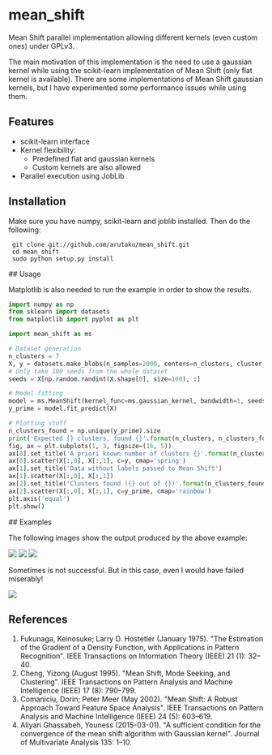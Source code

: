 # mean_shift

Mean Shift parallel implementation allowing different kernels (even custom ones) under GPLv3.

The main motivation of this implementation is the need to use a gaussian kernel while using the scikit-learn implementation of Mean Shift (only flat kernel is available). There are some implementations of Mean Shift gaussian kernels, but I have experimented some performance issues while using them.

## Features

 - scikit-learn interface
 - Kernel flexibility:
   - Predefined flat and gaussian kernels
   - Custom kernels are also allowed
 - Parallel execution using JobLib

## Installation

Make sure you have numpy, scikit-learn and joblib installed. Then do the following:

```
 git clone git://github.com/arutaku/mean_shift.git
 cd mean_shift
 sudo python setup.py install
```

## Usage

Matplotlib is also needed to run the example in order to show the results.

```python
import numpy as np
from sklearn import datasets
from matplotlib import pyplot as plt

import mean_shift as ms

# Dataset generation
n_clusters = 7
X, y = datasets.make_blobs(n_samples=2000, centers=n_clusters, cluster_std=np.random.normal(1, .3, n_clusters))
# Only take 100 seeds from the whole dataset
seeds = X[np.random.randint(X.shape[0], size=100), :]

# Model fitting
model = ms.MeanShift(kernel_func=ms.gaussian_kernel, bandwidth=1, seeds=seeds, n_jobs=-1)
y_prime = model.fit_predict(X)

# Plotting stuff
n_clusters_found = np.unique(y_prime).size
print('Expected {} clusters, found {}'.format(n_clusters, n_clusters_found))
fig, ax = plt.subplots(1, 3, figsize=(16, 5))
ax[0].set_title('A priori known number of clusters {}'.format(n_clusters))
ax[0].scatter(X[:,0], X[:,1], c=y, cmap='spring')
ax[1].set_title('Data without labels passed to Mean Shift')
ax[1].scatter(X[:,0], X[:,1])
ax[2].set_title('Clusters found ({} out of {})'.format(n_clusters_found, n_clusters))
ax[2].scatter(X[:,0], X[:,1], c=y_prime, cmap='rainbow')
plt.axis('equal')
plt.show()
```

## Examples

The following images show the output produced by the above example:

<img src="https://">
<img src="https://">
<img src="https://">

Sometimes is not successful. But in this case, even I would have failed miserably!

<img src="https://">

## References

1. Fukunaga, Keinosuke; Larry D. Hostetler (January 1975). "The Estimation of the Gradient of a Density Function, with Applications in Pattern Recognition". IEEE Transactions on Information Theory (IEEE) 21 (1): 32–40.
2. Cheng, Yizong (August 1995). "Mean Shift, Mode Seeking, and Clustering". IEEE Transactions on Pattern Analysis and Machine Intelligence (IEEE) 17 (8): 790–799.
3. Comaniciu, Dorin; Peter Meer (May 2002). "Mean Shift: A Robust Approach Toward Feature Space Analysis". IEEE Transactions on Pattern Analysis and Machine Intelligence (IEEE) 24 (5): 603–619.
4. Aliyari Ghassabeh, Youness (2015-03-01). "A sufficient condition for the convergence of the mean shift algorithm with Gaussian kernel". Journal of Multivariate Analysis 135: 1–10.
